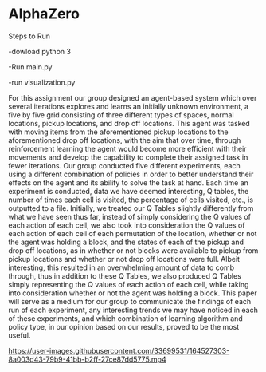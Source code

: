 # AlphaZero

Steps to Run

-dowload python 3

-Run main.py

-run visualization.py




For this assignment our group designed an agent-based system which over several iterations explores and learns an initially unknown environment, a five by five grid consisting of three different types of spaces, normal locations, pickup locations, and drop off locations. This agent was tasked with moving items from the aforementioned pickup locations to the aforementioned drop off locations, with the aim that over time, through reinforcement learning the agent would become more efficient with their movements and develop the capability to complete their assigned task in fewer iterations. Our group conducted five different experiments, each using a different combination of policies in order to better understand their effects on the agent and its ability to solve the task at hand. Each time an experiment is conducted, data we have deemed interesting, Q tables, the number of times each cell is visited, the percentage of cells visited, etc., is outputted to a file. Initially, we treated our Q Tables slightly differently from what we have seen thus far, instead of simply considering the Q values of each action of each cell, we also took into consideration the Q values of each action of each cell of each permutation of the location, whether or not the agent was holding a block, and the states of each of the pickup and drop off locations, as in whether or not blocks were available to pickup from pickup locations and whether or not drop off locations were full. Albeit interesting, this resulted in an overwhelming amount of data to comb through, thus in addition to these Q Tables, we also produced Q Tables simply representing the Q values of each action of each cell, while taking into consideration whether or not the agent was holding a block. This paper will serve as a medium for our group to communicate the findings of each run of each experiment, any interesting trends we may have noticed in each of these experiments, and which combination of learning algorithm and policy type, in our opinion based on our results, proved to be the most useful.



https://user-images.githubusercontent.com/33699531/164527303-8a003d43-79b9-41bb-b2ff-27ce87dd5775.mp4



